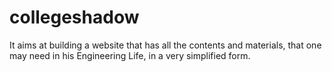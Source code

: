# collegeshadow
It aims at building a website that has all the contents and materials, that one may need in his Engineering Life, in a very simplified form.
